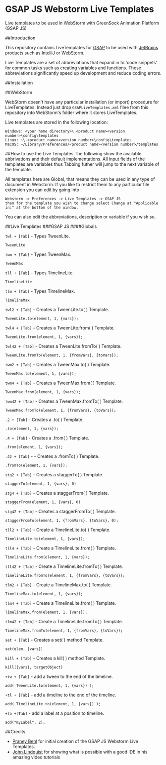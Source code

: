 GSAP JS Webstorm Live Templates
===========================

Live templates to be used in WebStorm with GreenSock Animation Platform (GSAP JS)


##Introduction

This repository contains LiveTemplates for [GSAP](http://www.greensock.com/) to be used with [JetBrains](http://www.jetbrains.com/) products such as [IntelliJ](http://www.jetbrains.com/idea/) or [WebStorm](http://www.jetbrains.com/webstorm/).

Live Templates are a set of abbreviations that expand in to 'code snippets' for common tasks such as creating variables and functions. These abbreviations significantly speed up development and reduce coding errors.

##Installation

##WebStorm

WebStorm doesn't have any particular installation (or import) procedure for LiveTemplates.
Instead just drop `GSAPLiveTemplates.xml` filee from this repository into WebStorm's folder where it stores LiveTemplates.

Live templates are stored in the following location:

```
Windows: <your home directory>\.<product name><version number>\config\templates
Linux: ~\.<product name><version number>\config\templates
MacOS: ~/Library/Preferences/<product name><version number>/templates
```


##How to use the Live Templates
The following show the available abbrivations and their default implementations. All input fields of the templates are variables thus Tabbing futher will jump to the next variable of the template.

All templates here are Global, that means they can be used in any type of document in Webstorm. If you like to restrict them to any particular file extension you can edit by going into :

```
Webstorm -> Preferences -> Live Templates -> GSAP JS 
then for the template you wish to change select Change at "Applicable in:" at the bottom of the window.
```
You can also edit the abbreviations, description or variable if you wish so.

##Live Templates
###GSAP JS
####Globals

`twl + [Tab]` - Types TweenLite.

```
TweenLite
```

`twm + [Tab]` - Types TweenMax.

```
TweenMax
```

`tll + [Tab]` - Types TimelineLite.

```
TimelineLite
```

`tlm + [Tab]` - Types TimelineMax.

```
TimelineMax
```

`twl2 + [Tab]` - Creates a TweenLite.to( ) Template.

```
TweenLite.to(element, 1, {vars});
```

`twl4 + [Tab]` - Creates a TweenLite.from( ) Template.

```
TweenLite.from(element, 1, {vars});
```

`twl42 + [Tab]` - Creates a TweenLite.fromTo( ) Template.

```
TweenLite.fromTo(element, 1, {fromVars}, {toVars});
```

`twm2 + [Tab]` - Creates a TweenMax.to( ) Template.
```
TweenMax.to(element, 1, {vars});
```

`twm4 + [Tab]` - Creates a TweenMax.from( ) Template.

```
TweenMax.from(element, 1, {vars});
```

`twm42 + [Tab]` - Creates a TweenMax.fromTo( ) Template.

```
TweenMax.fromTo(element, 1, {fromVars}, {toVars});
```

`.2 + [Tab]` - Creates a .to( ) Template.

```
.to(element, 1, {vars});
```

`.4 + [Tab]` - Creates a .from( ) Template.

```
.from(element, 1, {vars});
```

`.42 + [Tab]` - - Creates a .fromTo( ) Template.
```
.fromTo(element, 1, {vars});
```

`stg2 + [Tab]` - Creates a staggerTo( ) Template.

```
staggerTo(element, 1, {vars}, 0)
```

`stg4 + [Tab]` - Creates a staggerFrom( ) Template.
```
staggerFrom(element, 1, {vars}, 0)
```

`stg42 + [Tab]` - Creates a staggerFromTo( ) Template.
```
staggerFromTo(element, 1, {fromVars}, {toVars}, 0);
```

`tll2 + [Tab]` - Create a TimelineLite.to( ) Template.
```
TimelineLite.to(element, 1, {vars});
```

`tll4 + [Tab]` - Create a TimelineLite.from( ) Template.
```
TimelineLite.from(element, 1, {vars});
```

`tll42 + [Tab]` - Create a TimelineLite.fromTo( ) Template.
```
TimelineLite.fromTo(element, 1, {fromVars}, {toVars});
```

`tlm2 + [Tab]` - Create a TimelineMax.to( ) Template.
```
TimelineMax.to(element, 1, {vars});
```

`tlm4 + [Tab]` - Create a TimelineLite.from( ) Template.
```
TimelineMax.from(element, 1, {vars});
```

`tlm42 + [Tab]` - Create a TimelineLite.fromTo( ) Template.
```
TimelineMax.fromTo(element, 1, {fromVars}, {toVars});
```

`set + [Tab]` - Creates a set( ) method Template.
```
set(elem, {vars})
```

`kill + [Tab]` - Creates a kill( ) method Template.
```
kill({vars}, targetObject)
```

`+tw + [Tab]` - add a tween to the end of the timeline.
```
add( TweenLite.to(element, 1, {vars}) );
```

`+tl + [Tab]` - add a timeline to the end of the timeline.
```
add( TimelineLite.to(element, 1, {vars}) );
```

`+lb +[Tab]` - add a label at a position to timeline.
```
add("myLabel", 2);
```

##Credits
* [Praney Behl](https://github.com/praneybehl) for initial creation of the GSAP JS Webstorm Live Templates.
* [John Lindquist](https://github.com/johnlindquist) for showing what is possible with a good IDE in his amazing video tutorials
